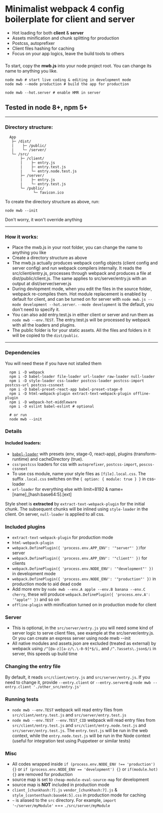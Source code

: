 # Minimalist webpack **4** config boilerplate for client and server

 * Hot loading for both **client** & **server**
 * Assets minification and chunk splitting for production
 * Postcss, autoprefixer
 * Client files hashing for caching
 * Focus on your app logics, leave the build tools to others

### 
  
To start, copy the **mwb.js** into your node project root. You can change its name to anything you like.
```shell
node mwb # start live coding & editing in development mode
node mwb --mode production # build the app for production

node mwb --hot.server # enable HMR in server
```

## Tested in node 8+, npm 5+

----------
### Directory structure:
```
  App
   ├─ /dist/
   |    ├─ /public/
   |    └─ /server/
   └─ /src/ 
       ├─ /client/
       |    ├─ entry.js
       |    ├─ entry.test.js
       |    └─ entry.node.test.js
       ├─ /server/
       |    ├─ entry.js
       |    └─ entry.test.js
       └─ /public/
             └─ favicon.ico

```

To create the directory structure as above, run:
```shell
node mwb --init
```
Don't worry, it won't override anything

---
### How it works:
* Place the mwb.js in your root folder, you can change the name to anything you like
* Create a directory structure as above
* The mwb.js actually produces webpack config objects (client config and server config) and run webpack compilers internally. It reads the src/client/entry.js, processes through webpack and produces a file at dist/public/client.js. The same applies to src/server/entry.js with an output at dist/server/server.js
* During devlopment mode, when you edit the files in the source folder, webpack re-compiles them. Hot module replacement is enabled by default for client, and can be turned on for server with `node mwb.js --mode development --hot.server`. `--mode development` is the default, you don't need to specify it.
* You can also add entry.test.js in either client or server and run them as `node mwb --env.TEST`. The entry.test.js will be processed by webpack with all the loaders and plugins.
* The public folder is for your static assets. All the files and folders in it will be copied to the `dist/public`.
---

### Dependencies
You will need these if you have not istalled them
```shell
  npm i -D webpack
  npm i -D babel-loader file-loader url-loader raw-loader null-loader
  npm i -D style-loader css-loader postcss-loader postcss-import postcss-url postcss-cssnext
  npm i -D babel-preset-react-app babel-preset-stage-0
  npm i -D html-webpack-plugin extract-text-webpack-plugin offline-plugin
  npm i -D webpack-hot-middleware
  npm i -D eslint babel-eslint # optional 

  # or run
  node mwb --init
```

### Details

#### Included loaders:
* [`babel-loader`](https://github.com/babel/babel-loader) with presets (env, stage-0, react-app), plugins (transform-runtime) and cacheDirectory (true).
* `css!postcss` loaders for css with `autoprefixer`, `postcss-import`, `poscss-cssnext`
* To use css module, name your style files as `[file].local.css`. The suffix `.local.css` switches on the `{ option: { module: true } }` in css-loader
* `url-loader` for everything else with limit=8192 & name=[name]_[hash:base64:5].[ext]

Style sheet is **extracted** by `extract-text-webpack-plugin` for the initial chunk. The subsequent chunks will be inlined using `style-loader` in the client. On server, `null-loader` is applied to all css.

### Included plugins
* `extract-text-webpack-plugin` for production mode
* `html-webpack-plugin`
* `webpack.DefinePlugin({ 'process.env.APP_ENV': '"server"' })`for server
* `webpack.DefinePlugin({ 'process.env.APP_ENV': '"client"' })` for clients
* `webpack.DefinePlugin({ 'process.env.NODE_ENV': '"development"' })` in development mode
* `webpack.DefinePlugin({ 'process.env.NODE_ENV': '"production"' })` in production mode to aid dead code 
* Add more env by `node mwb --env.A apple --env.B banana --env.C cherry`, these will produce `webpack.DefinePlugin({ 'process.env.A': '"apple"' })` and so on
* `offline-plugin` with minification turned on in production mode for client

### Server
* This is optional, in the `src/server/entry.js` you will need some kind of server logic to serve client files, see example at the src/server/entry.js. Or you can create an express server using node mwb --init
* All native modules and assets.json are excluded (treated as external) by webpack using `/^[@a-z][a-z/\.\-0-9]*$/i,` and `/^.?assets\.json$/i` in server, this speeds up build time

### Changing the entry file
By default, it reads `src/client/entry.js` and `src/server/entry.js`. If you need to change it, provide `--entry.client` or `--entry.server`e.g `node mwb --entry.client './other_src/entry.js'`

### Running tests
* `node mwb --env.TEST` webpack will read entry files from `src/client/entry.test.js` and `src/server/entry.test.js`
* `node mwb --env.TEST --env.TEST_CID` webpack will read entry files from `src/client/entry.test.js` and `src/client/entry.node.test.js` and `src/server/entry.test.js`. The `entry.test.js` will be run in the web context, while the `entry.node.test.js` will be run in the Node context (useful for integration test using Puppeteer or similar tests)


### Misc
* All codes wrapped inside `if (process.env.NODE_ENV !== 'production') {}` or `if (process.env.NODE_ENV == 'development') {}` or `if(module.hot) {}` are removed for production
* source map is set to `cheap-module-eval-source-map` for development
* source map is **NOT** included in production mode
* `client_[chunkhash:7].js` `vendor_[chunkhash:7].js` & `style_[contenthash:base64:5].css` in production mode for caching
* `~` is aliased to the `src` directory. For example, `import '~/server/myModule'` === `./src/server/myModule`


